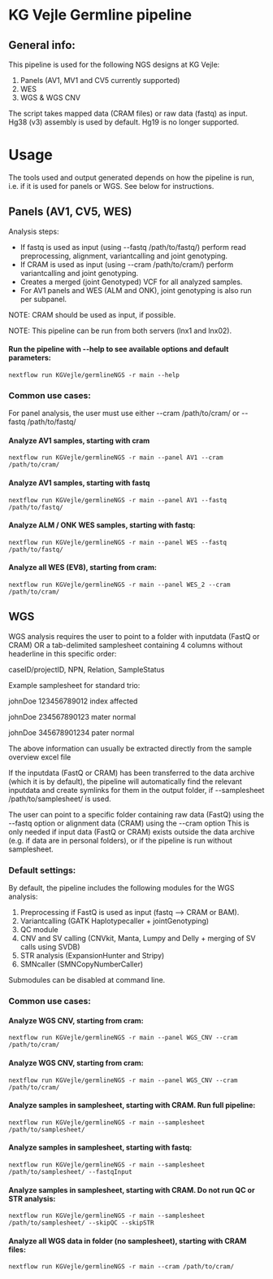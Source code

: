 # KG Vejle Germline pipeline

## General info:
This pipeline is used for the following NGS designs at KG Vejle:
1. Panels (AV1, MV1 and CV5 currently supported)
2. WES
3. WGS & WGS CNV


The script takes mapped data (CRAM files) or raw data (fastq) as input.
Hg38 (v3) assembly is used by default. Hg19 is no longer supported. 



# Usage

The tools used and output generated depends on how the pipeline is run, i.e. if it is used for panels or WGS. See below for instructions.



## Panels (AV1, CV5, WES)

Analysis steps:
- If fastq is used as input (using --fastq /path/to/fastq/) perform read preprocessing, alignment, variantcalling and joint genotyping.
- If CRAM is used as input (using --cram /path/to/cram/) perform variantcalling and joint genotyping.
- Creates a merged (joint Genotyped) VCF for all analyzed samples.
- For AV1 panels and WES (ALM and ONK), joint genotyping is also run per subpanel.

NOTE: CRAM should be used as input, if possible.

NOTE: This pipeline can be run from both servers (lnx1 and lnx02).


#### Run the pipeline with --help to see available options and default parameters:

    nextflow run KGVejle/germlineNGS -r main --help


### Common use cases:

For panel analysis, the user must use either --cram /path/to/cram/ or --fastq /path/to/fastq/ 

#### Analyze AV1 samples, starting with cram
   
    nextflow run KGVejle/germlineNGS -r main --panel AV1 --cram /path/to/cram/

#### Analyze AV1 samples, starting with fastq
   
    nextflow run KGVejle/germlineNGS -r main --panel AV1 --fastq /path/to/fastq/

#### Analyze ALM / ONK WES samples, starting with fastq:

    nextflow run KGVejle/germlineNGS -r main --panel WES --fastq /path/to/fastq/

#### Analyze all WES (EV8), starting from cram:

    nextflow run KGVejle/germlineNGS -r main --panel WES_2 --cram /path/to/cram/





## WGS

WGS analysis requires the user to point to a folder with inputdata (FastQ or CRAM) OR a tab-delimited samplesheet containing 4 columns without headerline in this specific order:

caseID/projectID, NPN, Relation, SampleStatus

Example samplesheet for standard trio:

johnDoe 123456789012    index   affected 

johnDoe 234567890123    mater   normal

johnDoe 345678901234    pater   normal

The above information can usually be extracted directly from the sample overview excel file

If the inputdata (FastQ or CRAM) has been transferred to the data archive (which it is by default), the pipeline will automatically find the relevant inputdata and create symlinks for them in the output folder, if --samplesheet /path/to/samplesheet/ is used.

The user can point to a specific folder containing raw data (FastQ) using the --fastq option or alignment data (CRAM) using the --cram option
This is only needed if input data (FastQ or CRAM) exists outside the data archive (e.g. if data are in personal folders), or if the pipeline is run without samplesheet.

### Default settings:

By default, the pipeline includes the following modules for the WGS analysis:

1. Preprocessing if FastQ is used as input (fastq --> CRAM or BAM).
2. Variantcalling (GATK Haplotypecaller + jointGenotyping)
3. QC module 
4. CNV and SV calling (CNVkit, Manta, Lumpy and Delly + merging of SV calls using SVDB)
5. STR analysis (ExpansionHunter and Stripy)
6. SMNcaller (SMNCopyNumberCaller)

Submodules can be disabled at command line.



### Common use cases:

#### Analyze WGS CNV, starting from cram:

    nextflow run KGVejle/germlineNGS -r main --panel WGS_CNV --cram /path/to/cram/

#### Analyze WGS CNV, starting from cram:

    nextflow run KGVejle/germlineNGS -r main --panel WGS_CNV --cram /path/to/cram/

#### Analyze samples in samplesheet, starting with CRAM. Run full pipeline:
   
    nextflow run KGVejle/germlineNGS -r main --samplesheet /path/to/samplesheet/


#### Analyze samples in samplesheet, starting with fastq:
   
    nextflow run KGVejle/germlineNGS -r main --samplesheet /path/to/samplesheet/ --fastqInput 
    

#### Analyze samples in samplesheet, starting with CRAM. Do not run QC or STR analysis:
   
    nextflow run KGVejle/germlineNGS -r main --samplesheet /path/to/samplesheet/ --skipQC --skipSTR


#### Analyze all WGS data in folder (no samplesheet), starting with CRAM files:

    nextflow run KGVejle/germlineNGS -r main --cram /path/to/cram/ 
    














